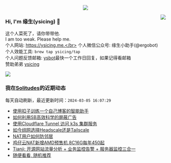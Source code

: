 <p align="center">
    <img align="center" src="https://github-profile-trophy.vercel.app/?username=ysicing&title=Star,Follower,Commit,Issue" style="max-width:100%;">
</p>

<img align="right" src="https://github-readme-stats.vercel.app/api?username=ysicing&show_icons=true&icon_color=805AD5&text_color=718096&bg_color=ffffff&hide_title=true" />


### Hi, I'm 缘生(ysicing) 👋

<!--
**ysicing/ysicing** is a ✨ _special_ ✨ repository because its `README.md` (this file) appears on your GitHub profile.

Here are some ideas to get you started:

- 🔭 I’m currently working on ...
- 🌱 I’m currently learning ...
- 👯 I’m looking to collaborate on ...
- 🤔 I’m looking for help with ...
- 💬 Ask me about ...
- 📫 How to reach me: ...
- 😄 Pronouns: ...
- ⚡ Fun fact: ...
- 🌈 I'm currently working on ... 😎
- 🐳 I’m currently learning go\k8s source code. 😅
- 🤔 I'm thinking about how to make more more money 😁.
- 💬 Ask me about `lao biao`
- 📫 How to reach me: mail [i@ysicing.me](mailto:i@ysicing.me) or blog [ysicing.me](https://ysicing.me) 
- sponsor: [ysicing](https://afdian.net/@ysicing)

-->

这个人菜死了，请你带带他.</br>
I am too weak. Please help me.</br>
个人网站: https://ysicing.me.</br>
个人微信公众号: 缘生小助手(@ergobot)</br>
个人效能工具: `brew tap ysicing/tap`</br>
个人问题反馈邮箱:  [ysbot](mailto:ysbot@12306.work)最快一个工作日回复，如果记得看邮箱</br>
赞助弟弟 [ysicing](https://sponsor.ysicing.net/)

![](https://komarev.com/ghpvc/?username=ysicing&color=green)

<!--events start -->

### 我在[Solitudes](https://ysicing.me)的近期动态

每天自动刷新，最近更新时间：`2024-03-05 16:07:29`

*  [使用扣子训练一个自己博客的智能助手](https://ysicing.me/coze-ysbot/v1)
*  [如何利用SB高效科学的屏蔽广告](https://ysicing.me/451/sb-tutorial/v1)
*  [使用Cloudflare Tunnel 访问 k3s 集群服务](https://ysicing.me/cloudflare-tunnel-k3s/v1)
*  [如今组网选择Headscale还是Tailscale](https://ysicing.me/tailscale_vs_headscale/v1)
*  [NAT用户如何防邻居](https://ysicing.me/natvps-user-guide/v1)
*  [鸡仔云NAT新增AMD预售机,8C16G每年450起](https://ysicing.me/ad/bigchick-ipv6-vps-amd001e/v1)
*  [Tianji: 开源网站流量分析 + 业务监控告警 + 服务器监控三合一](https://ysicing.me/tools/tianji/v1)
*  [随便看看, 随机推荐](https://ysicing.me/random/)


<!--events end -->
